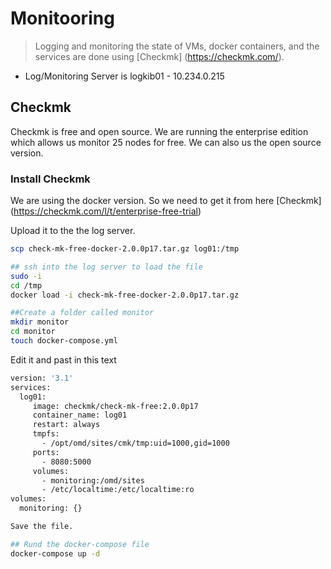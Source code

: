 # Monitooring

> Logging and monitoring the state of VMs, docker containers, and the services are done using [Checkmk] (https://checkmk.com/).

* Log/Monitoring Server is logkib01 - 10.234.0.215


## Checkmk
Checkmk is free and open source. We are running the enterprise edition which allows us monitor 25 nodes for free. We can also us the open source version.

### Install Checkmk
We are using the docker version. So we need to get it from here [Checkmk] (https://checkmk.com/l/t/enterprise-free-trial)

Upload it to the the log server. 

```bash
scp check-mk-free-docker-2.0.0p17.tar.gz log01:/tmp

## ssh into the log server to load the file
sudo -i 
cd /tmp
docker load -i check-mk-free-docker-2.0.0p17.tar.gz

##Create a folder called monitor
mkdir monitor
cd monitor
touch docker-compose.yml
```
Edit it and past in this text
```bash
version: '3.1'
services:
  log01:
     image: checkmk/check-mk-free:2.0.0p17
     container_name: log01
     restart: always
     tmpfs:
       - /opt/omd/sites/cmk/tmp:uid=1000,gid=1000
     ports:
       - 8080:5000
     volumes:
       - monitoring:/omd/sites
       - /etc/localtime:/etc/localtime:ro
volumes:
  monitoring: {}

Save the file.
```

```bash
## Rund the docker-compose file
docker-compose up -d
```